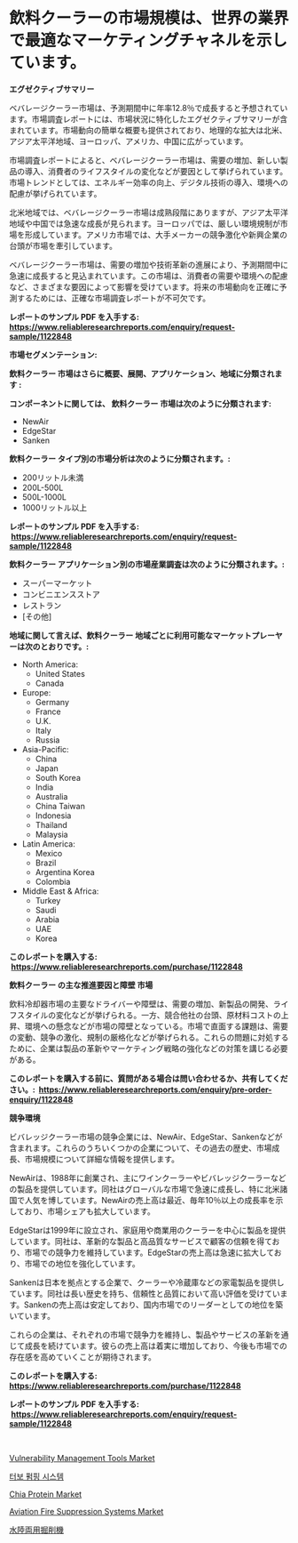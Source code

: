 <p><h1>飲料クーラーの市場規模は、世界の業界で最適なマーケティングチャネルを示しています。</h1></p><p><strong>エグゼクティブサマリー</strong></p>
<p><p>ベバレージクーラー市場は、予測期間中に年率12.8％で成長すると予想されています。市場調査レポートには、市場状況に特化したエグゼクティブサマリーが含まれています。市場動向の簡単な概要も提供されており、地理的な拡大は北米、アジア太平洋地域、ヨーロッパ、アメリカ、中国に広がっています。</p><p>市場調査レポートによると、ベバレージクーラー市場は、需要の増加、新しい製品の導入、消費者のライフスタイルの変化などが要因として挙げられています。市場トレンドとしては、エネルギー効率の向上、デジタル技術の導入、環境への配慮が挙げられています。</p><p>北米地域では、ベバレージクーラー市場は成熟段階にありますが、アジア太平洋地域や中国では急速な成長が見られます。ヨーロッパでは、厳しい環境規制が市場を形成しています。アメリカ市場では、大手メーカーの競争激化や新興企業の台頭が市場を牽引しています。</p><p>ベバレージクーラー市場は、需要の増加や技術革新の進展により、予測期間中に急速に成長すると見込まれています。この市場は、消費者の需要や環境への配慮など、さまざまな要因によって影響を受けています。将来の市場動向を正確に予測するためには、正確な市場調査レポートが不可欠です。</p></p>
<p><strong>レポートのサンプル PDF を入手する: <a href="https://www.reliableresearchreports.com/enquiry/request-sample/1122848">https://www.reliableresearchreports.com/enquiry/request-sample/1122848</a></strong></p>
<p><strong>市場セグメンテーション:</strong></p>
<p><strong> 飲料クーラー 市場はさらに概要、展開、アプリケーション、地域に分類されます :</strong></p>
<p><strong>コンポーネントに関しては、 飲料クーラー 市場は次のように分類されます: &nbsp;</strong></p>
<p><ul><li>NewAir</li><li>EdgeStar</li><li>Sanken</li></ul></p>
<p><strong> 飲料クーラー タイプ別の市場分析は次のように分類されます。:</strong></p>
<p><ul><li>200リットル未満</li><li>200L-500L</li><li>500L-1000L</li><li>1000リットル以上</li></ul></p>
<p><strong>レポートのサンプル PDF を入手する: &nbsp;<a href="https://www.reliableresearchreports.com/enquiry/request-sample/1122848">https://www.reliableresearchreports.com/enquiry/request-sample/1122848</a></strong></p>
<p><strong> 飲料クーラー アプリケーション別の市場産業調査は次のように分類されます。:</strong></p>
<p><ul><li>スーパーマーケット</li><li>コンビニエンスストア</li><li>レストラン</li><li>[その他]</li></ul></p>
<p><strong>地域に関して言えば、飲料クーラー 地域ごとに利用可能なマーケットプレーヤーは次のとおりです。:</strong></p>
<p><ul>
    <li>
        North America:
        <ul>
            <li>United States</li>
            <li>Canada</li>
        </ul>
    </li>
    <li>
        Europe:
        <ul>
            <li>Germany</li>
            <li>France</li>
            <li>U.K.</li>
            <li>Italy</li>
            <li>Russia</li>
        </ul>
    </li>
    <li>
        Asia-Pacific:
        <ul>
            <li>China</li>
            <li>Japan</li>
            <li>South Korea</li>
            <li>India</li>
            <li>Australia</li>
            <li>China Taiwan</li>
            <li>Indonesia</li>
            <li>Thailand</li>
            <li>Malaysia</li>
        </ul>
    </li>
    <li>
        Latin America:
        <ul>
            <li>Mexico</li>
            <li>Brazil</li>
            <li>Argentina Korea</li>
            <li>Colombia</li>
        </ul>
    </li>
    <li>
        Middle East & Africa:
        <ul>
            <li>Turkey</li>
            <li>Saudi</li>
            <li>Arabia</li>
            <li>UAE</li>
            <li>Korea</li>
        </ul>
    </li>
    </ul></p>
<p><strong>このレポートを購入する: &nbsp;<a href="https://www.reliableresearchreports.com/purchase/1122848">https://www.reliableresearchreports.com/purchase/1122848</a></strong></p>
<p><strong>飲料クーラー の主な推進要因と障壁 市場</strong></p>
<p><p>飲料冷却器市場の主要なドライバーや障壁は、需要の増加、新製品の開発、ライフスタイルの変化などが挙げられる。一方、競合他社の台頭、原材料コストの上昇、環境への懸念などが市場の障壁となっている。市場で直面する課題は、需要の変動、競争の激化、規制の厳格化などが挙げられる。これらの問題に対処するために、企業は製品の革新やマーケティング戦略の強化などの対策を講じる必要がある。</p></p>
<p><strong>このレポートを購入する前に、質問がある場合は問い合わせるか、共有してください。:&nbsp; <a href="https://www.reliableresearchreports.com/enquiry/pre-order-enquiry/1122848">https://www.reliableresearchreports.com/enquiry/pre-order-enquiry/1122848</a></strong></p>
<p><strong>競争環境</strong></p>
<p><p>ビバレッジクーラー市場の競争企業には、NewAir、EdgeStar、Sankenなどが含まれます。これらのうちいくつかの企業について、その過去の歴史、市場成長、市場規模について詳細な情報を提供します。</p><p>NewAirは、1988年に創業され、主にワインクーラーやビバレッジクーラーなどの製品を提供しています。同社はグローバルな市場で急速に成長し、特に北米諸国で人気を博しています。NewAirの売上高は最近、毎年10％以上の成長率を示しており、市場シェアも拡大しています。</p><p>EdgeStarは1999年に設立され、家庭用や商業用のクーラーを中心に製品を提供しています。同社は、革新的な製品と高品質なサービスで顧客の信頼を得ており、市場での競争力を維持しています。EdgeStarの売上高は急速に拡大しており、市場での地位を強化しています。</p><p>Sankenは日本を拠点とする企業で、クーラーや冷蔵庫などの家電製品を提供しています。同社は長い歴史を持ち、信頼性と品質において高い評価を受けています。Sankenの売上高は安定しており、国内市場でのリーダーとしての地位を築いています。</p><p>これらの企業は、それぞれの市場で競争力を維持し、製品やサービスの革新を通じて成長を続けています。彼らの売上高は着実に増加しており、今後も市場での存在感を高めていくことが期待されます。</p></p>
<p><strong>このレポートを購入する: &nbsp; <a href="https://www.reliableresearchreports.com/purchase/1122848">https://www.reliableresearchreports.com/purchase/1122848</a></strong></p>
<p><strong>レポートのサンプル PDF を入手する: &nbsp;<a href="https://www.reliableresearchreports.com/enquiry/request-sample/1122848">https://www.reliableresearchreports.com/enquiry/request-sample/1122848</a></strong><strong></strong></p>
<p>&nbsp;</p>
<p><p><a href="https://eight-handstand-8fb.notion.site/Vulnerability-Management-Tools-Market-Research-Report-Provides-Critical-Insights-that-can-help-Shape-d68cb452346d441888acd3e477ec3a02">Vulnerability Management Tools Market</a></p><p><a href="https://github.com/oajzkywllm460/Market-Research-Report-List-1/blob/main/5448961189848.md">터보 펌핑 시스템</a></p><p><a href="https://github.com/CliffMedina6/Market-Research-Report-List-3/blob/main/chia-protein-market.md">Chia Protein Market</a></p><p><a href="https://skillful-vermicelli-b89.notion.site/Aviation-Fire-Suppression-Systems-Market-Share-Market-New-Trends-Analysis-Report-By-Type-By-Appli-e95d64ed922c4265b4ba7a88af4cfc12">Aviation Fire Suppression Systems Market</a></p><p><a href="https://github.com/cbigkbh02719/Market-Research-Report-List-1/blob/main/6532562189974.md">水陸両用掘削機</a></p></p>